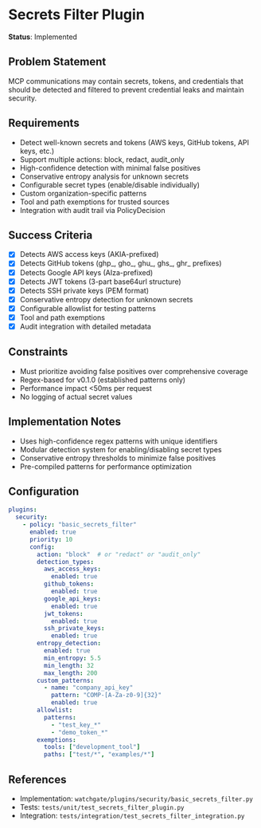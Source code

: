 # Secrets Filter Plugin

**Status**: Implemented

## Problem Statement
MCP communications may contain secrets, tokens, and credentials that should be detected and filtered to prevent credential leaks and maintain security.

## Requirements
- Detect well-known secrets and tokens (AWS keys, GitHub tokens, API keys, etc.)
- Support multiple actions: block, redact, audit_only
- High-confidence detection with minimal false positives
- Conservative entropy analysis for unknown secrets
- Configurable secret types (enable/disable individually)
- Custom organization-specific patterns
- Tool and path exemptions for trusted sources
- Integration with audit trail via PolicyDecision

## Success Criteria
- [x] Detects AWS access keys (AKIA-prefixed)
- [x] Detects GitHub tokens (ghp_, gho_, ghu_, ghs_, ghr_ prefixes)
- [x] Detects Google API keys (AIza-prefixed)
- [x] Detects JWT tokens (3-part base64url structure)
- [x] Detects SSH private keys (PEM format)
- [x] Conservative entropy detection for unknown secrets
- [x] Configurable allowlist for testing patterns
- [x] Tool and path exemptions
- [x] Audit integration with detailed metadata

## Constraints
- Must prioritize avoiding false positives over comprehensive coverage
- Regex-based for v0.1.0 (established patterns only)
- Performance impact <50ms per request
- No logging of actual secret values

## Implementation Notes
- Uses high-confidence regex patterns with unique identifiers
- Modular detection system for enabling/disabling secret types
- Conservative entropy thresholds to minimize false positives
- Pre-compiled patterns for performance optimization

## Configuration
```yaml
plugins:
  security:
    - policy: "basic_secrets_filter"
      enabled: true
      priority: 10
      config:
        action: "block"  # or "redact" or "audit_only"
        detection_types:
          aws_access_keys:
            enabled: true
          github_tokens:
            enabled: true
          google_api_keys:
            enabled: true
          jwt_tokens:
            enabled: true
          ssh_private_keys:
            enabled: true
        entropy_detection:
          enabled: true
          min_entropy: 5.5
          min_length: 32
          max_length: 200
        custom_patterns:
          - name: "company_api_key"
            pattern: "COMP-[A-Za-z0-9]{32}"
            enabled: true
        allowlist:
          patterns: 
            - "test_key_*"
            - "demo_token_*"
        exemptions:
          tools: ["development_tool"]
          paths: ["test/*", "examples/*"]
```

## References
- Implementation: `watchgate/plugins/security/basic_secrets_filter.py`
- Tests: `tests/unit/test_secrets_filter_plugin.py`
- Integration: `tests/integration/test_secrets_filter_integration.py`